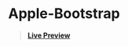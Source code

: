 # Apple-Bootstrap
> [**Live Preview**](https://6435e1e75767a108ee443367--dapper-bubblegum-32fe9b.netlify.app/)
